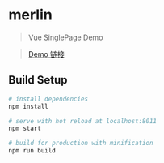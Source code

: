 # merlin

> Vue SinglePage Demo

> [Demo 链接](https://vue.wenhuabin.com/)

## Build Setup

``` bash
# install dependencies
npm install

# serve with hot reload at localhost:8011
npm start

# build for production with minification
npm run build
